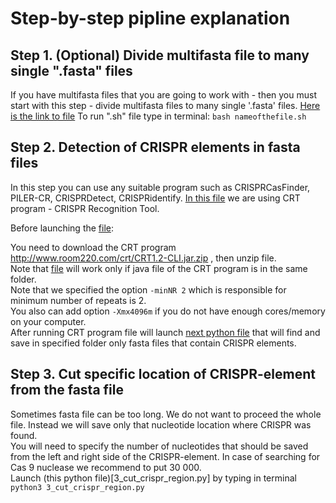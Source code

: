 # Step-by-step pipline explanation

## Step 1. (Optional) Divide multifasta file to many single ".fasta" files
If you have multifasta files that you are going to work with - then you must start with this step - divide multifasta files to many single '.fasta' files.
[Here is the link to file](1_divide_multifasta_files.sh) To run ".sh" file type in terminal: `bash nameofthefile.sh`

## Step 2. Detection of CRISPR elements in fasta files
In this step you can use any suitable program such as CRISPRCasFinder, PILER-CR, CRISPRDetect,  CRISPRidentify. [In this file](2_CRT-detection_crispr.sh) we are using CRT program - CRISPR Recognition Tool.

Before launching the [file](2_CRT-detection_crispr.sh):

You need to download the CRT program  http://www.room220.com/crt/CRT1.2-CLI.jar.zip , then unzip file.<br/>Note that [file](2_CRT-detection_crispr.sh) will work only if java file of the CRT program is in the same folder.<br/>Note that we specified the option `-minNR 2` which is responsible for minimum number of repeats is 2.<br/>You also can add option `-Xmx4096m` if you do not have enough cores/memory on your computer.<br/>After running CRT program file will launch [next python file](move_fasta_files_that_has_crispr_light.py) that will find and save in specified folder only fasta files that contain CRISPR elements.

## Step 3. Cut specific location of CRISPR-element from the fasta file
Sometimes fasta file can be too long. We do not want to proceed the whole file. Instead we will save only that nucleotide location where CRISPR was found.<br/>You will need to specify the number of nucleotides that should be saved from the left and right side of the CRISPR-element. In case of searching for Cas 9 nuclease we recommend to put 30 000.<br/>Launch (this python file)[3_cut_crispr_region.py] by typing in terminal `python3 3_cut_crispr_region.py` 
